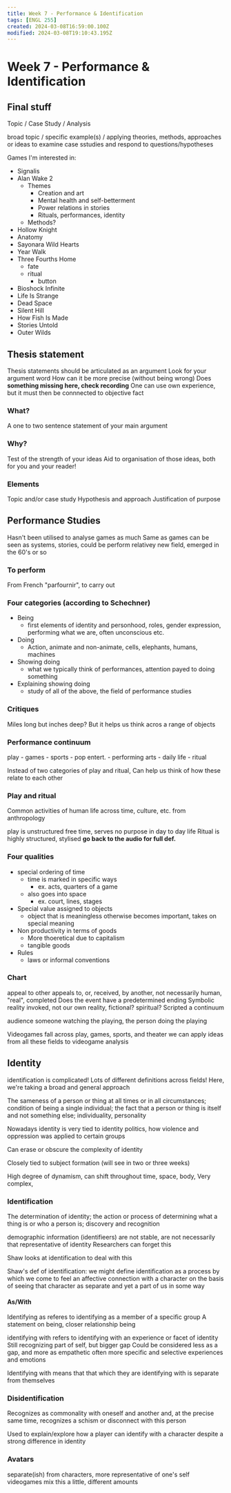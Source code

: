 ```yaml
---
title: Week 7 - Performance & Identification
tags: [ENGL 255]
created: 2024-03-08T16:59:00.100Z
modified: 2024-03-08T19:10:43.195Z
---
```


# Week 7 - Performance & Identification

## Final stuff

Topic / Case Study / Analysis

broad topic / specific example(s) / applying theories, methods, approaches or ideas to examine case sstudies and respond to questions/hypotheses

Games I'm interested in:
- Signalis
- Alan Wake 2
	- Themes
		- Creation and art
		- Mental health and self-betterment
		- Power relations in stories
		- Rituals, performances, identity
	- Methods?
- Hollow Knight
- Anatomy
- Sayonara Wild Hearts
- Year Walk
- Three Fourths Home
	- fate
	- ritual
		- button
- Bioshock Infinite
- Life Is Strange
- Dead Space
- Silent Hill
- How Fish Is Made
- Stories Untold
- Outer Wilds

## Thesis statement

Thesis statements should be articulated as an argument
Look for your argument word
How can it be more precise (without being wrong)
Does **something missing here, check recording**
One can use own experience, but it must then be connnected to objective fact

### What?
A one to two sentence statement of your main argument

### Why?
Test of the strength of your ideas
Aid to organisation of those ideas, both for you and your reader!

### Elements
Topic and/or case study
Hypothesis and approach
Justification of purpose

## Performance Studies
Hasn't been utilised to analyse games as much
Same as games can be seen as systems, stories, could be perform
relativey new field, emerged in the 60's or so

### To perform
From French "parfournir", to carry out

### Four categories (according to Schechner)
- Being
	- first elements of identity and personhood, roles, gender expression, performing what we are, often unconscious etc.
- Doing
	- Action, animate and non-animate, cells, elephants, humans, machines
- Showing doing
	- what we typically think of performances, attention payed to doing something
- Explaining showing doing
	- study of all of the above, the field of performance studies

### Critiques
Miles long but inches deep?
But it helps us think acros a range of objects

### Performance continuum
play - games - sports - pop entert. - performing arts - daily life - ritual

Instead of two categories of play and ritual,
Can help us think of how these relate to each other

### Play and ritual
Common activities of human life across time, culture, etc.
from anthropology

play is unstructured free time, serves no purpose in day to day life
Ritual is highly structured, stylised **go back to the audio for full def.**

### Four qualities
- special ordering of time
	- time is marked in specific ways
		- ex. acts, quarters of a game
	- also goes into space
		- ex. court, lines, stages
- Special value assigned to objects
	- object that is meaningless otherwise becomes important, takes on special meaning
- Non productivity in terms of goods
	- More thoeretical due to capitalism
	- tangible goods
- Rules
	- laws or informal conventions

### Chart
appeal to other
appeals to, or, received, by another, not necessarily human, "real", 
completed
Does the event have a predetermined ending
Symbolic reality
invoked, not our own reality, fictional? spiritual?
Scripted
a continuum

audience
someone watching the playing, the person doing the playing

Videogames fall across play, games, sports, and theater
we can apply ideas from all these fields to videogame analysis

## Identity
identification is complicated! Lots of different definitions across fields!
Here, we're taking a broad and general approach

The sameness of a person or thing at all times or in all circumstances; condition of being a single individual; the fact that a person or thing is itself and not something else; individuality, personality

Nowadays identity is very tied to identity politics, how violence and oppression was applied to certain groups

Can erase or obscure the complexity of identity

Closely tied to subject formation (will see in two or three weeks)

High degree of dynamism, can shift throughout time, space, body,
Very complex, 


### Identification
The determination of identity; the action or process of determining what a thing is or who a person is; discovery and recognition

demographic information (identifieers) are not stable, are not necessarily that representative of identity
Researchers can forget this

Shaw looks at identification to deal with this

Shaw's def of identification:
we might define identification as a process by which we come to feel an affective connection with a character on the basis of seeing that character as separate and yet a part of us in some way

#### As/With
Identifying as referes to identifying as a member of a specific group
A statement on being, closer relationship
being

identifying with refers to identifying with an experience or facet of identity
Still recognizing part of self, but bigger gap
Could be considered less as a gap, and more as empathetic
often more specific and selective
experiences and emotions

Identifying with means that that which they are identifying with is separate from themselves

### Disidentification

Recognizes as commonality with oneself and another and, at the precise same time, recognizes a schism or disconnect with this person

Used to explain/explore how a player can identify with a character despite a strong difference in identity

### Avatars
separate(ish) from characters, more representative of one's self
videogames mix this a little, different amounts
